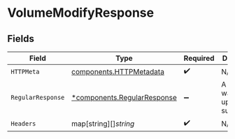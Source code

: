 # VolumeModifyResponse


## Fields

| Field                                                                     | Type                                                                      | Required                                                                  | Description                                                               |
| ------------------------------------------------------------------------- | ------------------------------------------------------------------------- | ------------------------------------------------------------------------- | ------------------------------------------------------------------------- |
| `HTTPMeta`                                                                | [components.HTTPMetadata](../../models/components/httpmetadata.md)        | :heavy_check_mark:                                                        | N/A                                                                       |
| `RegularResponse`                                                         | [*components.RegularResponse](../../models/components/regularresponse.md) | :heavy_minus_sign:                                                        | A volume was updated successfully                                         |
| `Headers`                                                                 | map[string][]*string*                                                     | :heavy_check_mark:                                                        | N/A                                                                       |